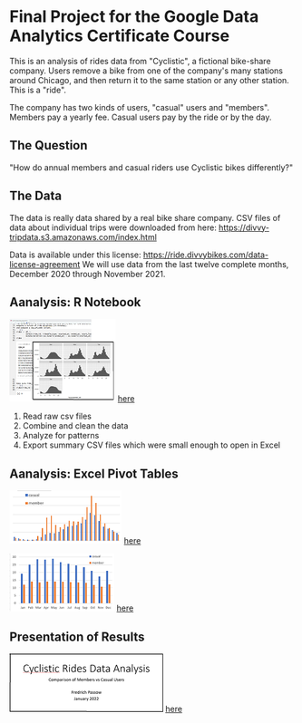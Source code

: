 # Final Project for the Google Data Analytics Certificate Course

This is an analysis of rides data from "Cyclistic", a fictional bike-share company. Users remove a bike from one of the company's many stations around Chicago, and then return it to the same station or any other station. This is a "ride".

The company has two kinds of users, "casual" users and "members". Members pay a yearly fee. Casual users pay by the ride or by the day.

## The Question

"How do annual members and casual riders use Cyclistic bikes differently?"

## The Data

The data is really data shared by a real bike share company. 
CSV files of data about individual trips were downloaded from here: https://divvy-tripdata.s3.amazonaws.com/index.html

Data is available under this license: https://ride.divvybikes.com/data-license-agreement
We will use data from the last twelve complete months, December 2020 through November 2021.

## Aanalysis: R Notebook
[![R Notebook Icon](r_thumb.png)](cyclistic_bike_share_analysis.html)
[here](cyclistic_bike_share_analysis.html)
1. Read raw csv files
2. Combine and clean the data
3. Analyze for patterns
4. Export summary CSV files which were small enough to open in Excel

## Aanalysis: Excel Pivot Tables
[![Excel Icon](excel_hour_thumb.png)](graphs_by_hour_and_weekday.xlsx)
[here](graphs_by_hour_and_weekday.xlsx)

[![Exel Icon](excel_monthly_thumb.png)](monthly_summary.xlsx)
[here](monthly_summary.xlsx)

## Presentation of Results

[![PPT Icon](ppt_thumb.png)](cyclistic.pptx)
[here](cyclistic.pptx)